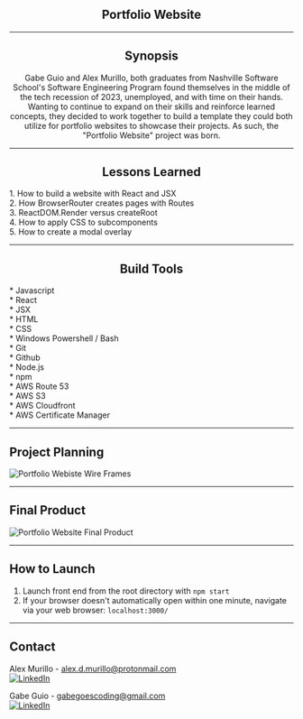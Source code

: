 <div style="text-align: center">

<h2 align="center">Portfolio Website</h2>

---
## Synopsis

Gabe Guio and Alex Murillo, both graduates from Nashville Software School's Software Engineering Program found themselves in the middle of the tech recession of 2023, unemployed, and with time on their hands. Wanting to continue to expand on their skills and reinforce learned concepts, they decided to work together to build a template they could both utilize for portfolio websites to showcase their projects. As such, the "Portfolio Website" project was born.

---
## Lessons Learned

<div style="text-align: left">
1. How to build a website with React and JSX<br>
2. How BrowserRouter creates pages with Routes<br>
3. ReactDOM.Render versus createRoot<br>
4. How to apply CSS to subcomponents<br>
5. How to create a modal overlay<br>
</div>

---
## Build Tools
</div><div style="text-align: left">
* Javascript <br>
* React <br>
* JSX <br>
* HTML <br>
* CSS <br>
* Windows Powershell / Bash <br>
* Git <br>
* Github <br>
* Node.js <br>
* npm <br>
* AWS Route 53 <br>
* AWS S3 <br>
* AWS Cloudfront <br>
* AWS Certificate Manager <br>
</div>

---
## Project Planning

![Portfolio Webiste Wire Frames](./resources/portfoliowebsite-wireframes.png)  

---
## Final Product

![Portfolio Website Final Product](./resources/final_product.png)

---
## How to Launch
1. Launch front end from the root directory with ```npm start``` <br>
2. If your browser doesn't automatically open within one minute, navigate via your web browser: ```localhost:3000/```

---
## Contact

Alex Murillo - alex.d.murillo@protonmail.com
<br>
<a href="https://www.linkedin.com/in/alexdmurillo/"><img alt="LinkedIn" src="https://img.shields.io/badge/-LinkedIn-brightgreen"></a><br>

Gabe Guio - gabegoescoding@gmail.com
<br>
<a href="https://www.linkedin.com/in/gabe-guio/"><img alt="LinkedIn" src="https://img.shields.io/badge/-LinkedIn-brightgreen"></a><br>





